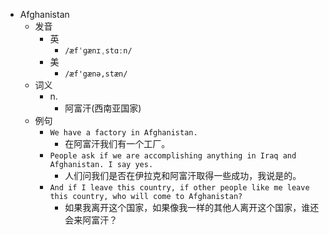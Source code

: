 - Afghanistan
  - 发音
    - 英
      - `/æfˈɡænɪˌstɑːn/`
    - 美
      - `/æf'gænə,stæn/`
  - 词义
    - n.
      - 阿富汗(西南亚国家)
  - 例句
    - `We have a factory in Afghanistan.`
      - 在阿富汗我们有一个工厂。
    - `People ask if we are accomplishing anything in Iraq and Afghanistan. I say yes.`
      - 人们问我们是否在伊拉克和阿富汗取得一些成功，我说是的。
    - `And if I leave this country, if other people like me leave this country, who will come to Afghanistan?`
      - 如果我离开这个国家，如果像我一样的其他人离开这个国家，谁还会来阿富汗？

